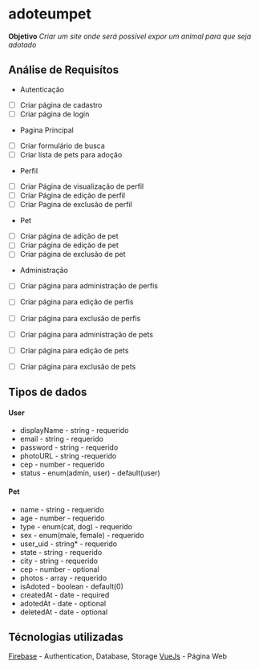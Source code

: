 # adoteumpet

**Objetivo**
_Criar um site onde será possível expor um animal para que seja adotado_

## Análise de Requisítos

* Autenticação
- [ ] Criar página de cadastro
- [ ] Criar página de login

* Pagina Principal
- [ ] Criar formulário de busca
- [ ] Criar lista de pets para adoção

* Perfil
- [ ] Criar Página de visualização de perfil
- [ ] Criar Página de edição de perfil
- [ ] Criar Pagina de exclusão de perfil

* Pet

- [ ] Criar página de adição de pet
- [ ] Criar página de edição de pet
- [ ] Criar página de exclusão de pet

* Administração

- [ ] Criar página para administração de perfis
- [ ] Criar página para edição de perfis
- [ ] Criar página para exclusão de perfis

- [ ] Criar página para administração de pets
- [ ] Criar página para edição de pets
- [ ] Criar página para exclusão de pets


## Tipos de dados

#### User
- displayName - string - requerido
- email - string - requerido
- password - string - requerido
- photoURL - string -requerido
- cep - number - requerido
- status - enum(admin, user) - default(user)

#### Pet
- name - string - requerido
- age - number - requerido
- type - enum(cat, dog) - requerido
- sex - enum(male, female) - requerido
- user_uid - string* - requerido
- state - string - requerido
- city - string - requerido
- cep - number - optional
- photos - array - requerido
- isAdoted - boolean - default(0)
- createdAt - date - required
- adotedAt - date - optional
- deletedAt - date - optional


## Técnologias utilizadas

[Firebase](https://firebase.google.com/) - Authentication, Database, Storage
[VueJs](https://vuejs.org/index.html) - Página Web